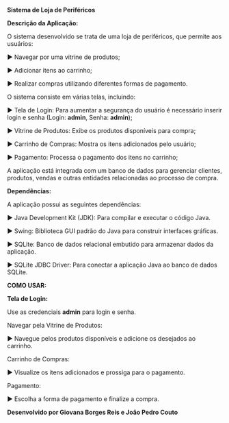 **Sistema de Loja de Periféricos**

**Descrição da Aplicação:**

O sistema desenvolvido se trata de uma loja de periféricos, que permite aos usuários:

► Navegar por uma vitrine de produtos;

► Adicionar itens ao carrinho;

► Realizar compras utilizando diferentes formas de pagamento.


O sistema consiste em várias telas, incluindo:


► Tela de Login: Para aumentar a segurança do usuário é necessário inserir login e senha (Login: **admin**, Senha: **admin**);

► Vitrine de Produtos: Exibe os produtos disponíveis para compra;

► Carrinho de Compras: Mostra os itens adicionados pelo usuário;

► Pagamento: Processa o pagamento dos itens no carrinho;


A aplicação está integrada com um banco de dados para gerenciar clientes, produtos, vendas e outras entidades relacionadas ao processo de compra.

**Dependências:**

A aplicação possui as seguintes dependências:


► Java Development Kit (JDK): Para compilar e executar o código Java.

► Swing: Biblioteca GUI padrão do Java para construir interfaces gráficas.

► SQLite: Banco de dados relacional embutido para armazenar dados da aplicação.

► SQLite JDBC Driver: Para conectar a aplicação Java ao banco de dados SQLite.

**COMO USAR:**

**Tela de Login:**

Use as credenciais **admin** para login e senha.

Navegar pela Vitrine de Produtos:

► Navegue pelos produtos disponíveis e adicione os desejados ao carrinho.

Carrinho de Compras:

► Visualize os itens adicionados e prossiga para o pagamento.

Pagamento:

► Escolha a forma de pagamento e finalize a compra.




**Desenvolvido por Giovana Borges Reis e João Pedro Couto**










